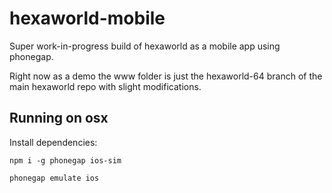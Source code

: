 # hexaworld-mobile

Super work-in-progress build of hexaworld as a mobile app using phonegap.

Right now as a demo the www folder is just the hexaworld-64 branch of the main hexaworld repo with slight modifications.

## Running on osx

Install dependencies:

```
npm i -g phonegap ios-sim
```

```
phonegap emulate ios
```